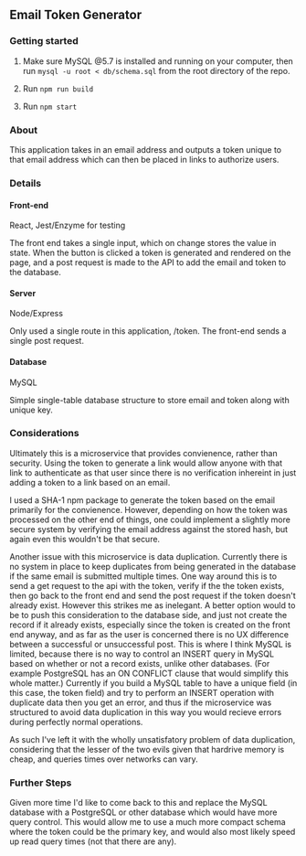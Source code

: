 ## Email Token Generator

### Getting started

1. Make sure MySQL @5.7 is installed and running on your computer, then run ```mysql -u root < db/schema.sql``` from the root directory of the repo.

2. Run ```npm run build```

3. Run ```npm start```


### About
This application takes in an email address and outputs a token unique to that email address which can then be placed in links to authorize users.

### Details
#### Front-end
React, Jest/Enzyme for testing

The front end takes a single input, which on change stores the value in state. When the button is clicked a token is generated and rendered on the page, and a post request is made to the API to add the email and token to the database. 

#### Server 
Node/Express

Only used a single route in this application, /token. The front-end sends a single post request.

#### Database
MySQL

Simple single-table database structure to store email and token along with unique key.

### Considerations

Ultimately this is a microservice that provides convienence, rather than security. Using the token to generate a link would allow anyone with that link to authenticate as that user since there is no verification inhereint in just adding a token to a link based on an email.

I used a SHA-1 npm package to generate the token based on the email primarily for the convienence. However, depending on how the token was processed on the other end of things, one could implement a slightly more secure system by verifying the email address against the stored hash, but again even this wouldn't be that secure. 

Another issue with this microservice is data duplication. Currently there is no system in place to keep duplicates from being generated in the database if the same email is submitted multiple times. One way around this is to send a get request to the api with the token, verify if the the token exists, then go back to the front end and send the post request if the token doesn't already exist. However this strikes me as inelegant. A better option would to be to push this consideration to the database side, and just not create the record if it already exists, especially since the token is created on the front end anyway, and as far as the user is concerned there is no UX difference between a successful or unsuccessful post. This is where I think MySQL is limited, because there is no way to control an INSERT query in MySQL based on whether or not a record exists, unlike other databases. (For example PostgreSQL has an ON CONFLICT clause that would simplify this whole matter.) Currently if you build a MySQL table to have a unique field (in this case, the token field) and try to perform an INSERT operation with duplicate data then you get an error, and thus if the microservice was structured to avoid data duplication in this way you would recieve errors during perfectly normal operations.

As such I've left it with the wholly unsatisfatory problem of data duplication, considering that the lesser of the two evils given that hardrive memory is cheap, and queries times over networks can vary. 


### Further Steps

Given more time I'd like to come back to this and replace the MySQL database with a PostgreSQL or other database which would have more query control. This would allow me to use a much more compact schema where the token could be the primary key, and would also most likely speed up read query times (not that there are any).





